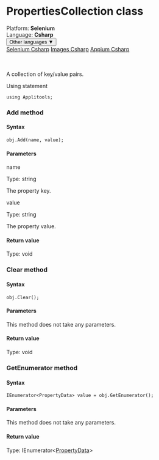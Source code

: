 # PropertiesCollection class
<div class='platform-bar-container-div'><div class='platform-bar-div'>Platform:  <b> Selenium</b>
</div><div class='platform-bar-div'>Language: <b>Csharp</b></div><div class='dropdown-button-container-div'><button class='sdk-language-dropdown-button'>Other languages ▼</button><div class='dropdown-content'>
<a href='../../selenium/csharp/propertiescollection'>Selenium Csharp</a>
<a href='../../images/csharp/propertiescollection'>Images Csharp</a>
<a href='../../appium/csharp/propertiescollection'>Appium Csharp</a>
</div></div><br /><br /></div>




A collection of key/value pairs.

Using statement

    using Applitools;
    	


### Add method
#### Syntax


    obj.Add(name, value);

#### Parameters

name

Type: string

The property key.

value

Type: string

The property value.

#### Return value

Type:  void

### Clear method
#### Syntax


    obj.Clear();

#### Parameters

This method does not take any parameters.

#### Return value

Type:  void

### GetEnumerator method
#### Syntax


    IEnumerator<PropertyData> value = obj.GetEnumerator();
    

#### Parameters

This method does not take any parameters.

#### Return value

Type:  IEnumerator<[PropertyData](./propertydata)\>
